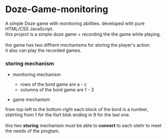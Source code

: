 # Doze-Game-monitoring
A simple Doze game with monitoring abilities. developed with pure HTML/CSS JavaScript.\
this project is a simple doze game + recording the the game while playing.\
\
the game has two diffrent mechanisms for storing the player's action.\
it also can play the recorded games.

### storing mechanism
- monitoring mechanism
  - rows of the bord game are a - c
  - columns of the bord game are 1 - 3

- game mechanism

from top-left to the bottom-right each block of the bord is a number,\
statrting from 1 for the fisrt blok ending in 9 for the last one.\
\
this two **storing** mechanism must be able to **convert** to each otehr to meet the needs of the progtam.
